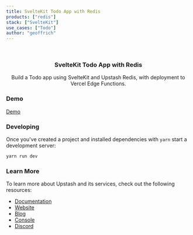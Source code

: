 ```yaml
---
title: SvelteKit Todo App with Redis
products: ["redis"]
stack: ["SvelteKit"]
use_cases: ["Todo"]
author: "geoffrich"
---
```


<br />
<div align="center">

  <h3 align="center"> SvelteKit Todo App with Redis</h3>

  <p align="center">
    Build a Todo app using SvelteKit and Upstash Redis, with deployment to Vercel Edge Functions.
  </p>
</div>

### Demo

[Demo](https://svelte-kit-todo-app-with-redis.vercel.app/)

### Developing

Once you've created a project and installed dependencies with `yarn` start a
development server:

```bash
yarn run dev
```

### Learn More

To learn more about Upstash and its services, check out the following resources:

- [Documentation](https://docs.upstash.com)
- [Website](https://upstash.com)
- [Blog](https://upstash.com/blog)
- [Console](https://console.upstash.com)
- [Discord](https://upstash.com/discord)
